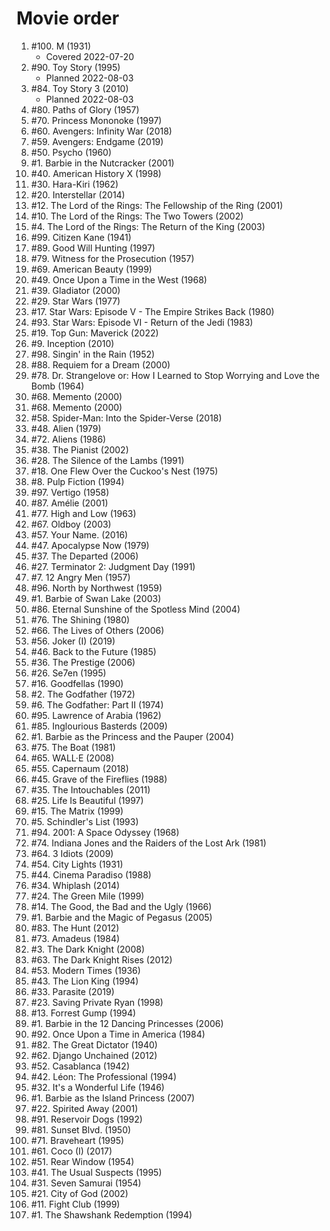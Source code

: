 # Movie order

1. #100. M (1931)
   - Covered 2022-07-20
1. #90. Toy Story (1995)
   - Planned 2022-08-03
1. #84. Toy Story 3 (2010)
   - Planned 2022-08-03
1. #80. Paths of Glory (1957)
1. #70. Princess Mononoke (1997)
1. #60. Avengers: Infinity War (2018)
1. #59. Avengers: Endgame (2019)
1. #50. Psycho (1960)
1. #1. Barbie in the Nutcracker (2001)
1. #40. American History X (1998)
1. #30. Hara-Kiri (1962)
1. #20. Interstellar (2014)
1. #12. The Lord of the Rings: The Fellowship of the Ring (2001)
1. #10. The Lord of the Rings: The Two Towers (2002)
1. #4. The Lord of the Rings: The Return of the King (2003)
1. #99. Citizen Kane (1941)
1. #89. Good Will Hunting (1997)
1. #79. Witness for the Prosecution (1957)
1. #69. American Beauty (1999)
1. #49. Once Upon a Time in the West (1968)
1. #39. Gladiator (2000)
1. #29. Star Wars (1977)
1. #17. Star Wars: Episode V - The Empire Strikes Back (1980)
1. #93. Star Wars: Episode VI - Return of the Jedi (1983)
1. #19. Top Gun: Maverick (2022)
1. #9. Inception (2010)
1. #98. Singin' in the Rain (1952)
1. #88. Requiem for a Dream (2000)
1. #78. Dr. Strangelove or: How I Learned to Stop Worrying and Love the Bomb (1964)
1. #68. Memento (2000)
1. #68. Memento (2000)
1. #58. Spider-Man: Into the Spider-Verse (2018)
1. #48. Alien (1979)
1. #72. Aliens (1986)
1. #38. The Pianist (2002)
1. #28. The Silence of the Lambs (1991)
1. #18. One Flew Over the Cuckoo's Nest (1975)
1. #8. Pulp Fiction (1994)
1. #97. Vertigo (1958)
1. #87. Amélie (2001)
1. #77. High and Low (1963)
1. #67. Oldboy (2003)
1. #57. Your Name. (2016)
1. #47. Apocalypse Now (1979)
1. #37. The Departed (2006)
1. #27. Terminator 2: Judgment Day (1991)
1. #7. 12 Angry Men (1957)
1. #96. North by Northwest (1959)
1. #1. Barbie of Swan Lake (2003)
1. #86. Eternal Sunshine of the Spotless Mind (2004)
1. #76. The Shining (1980)
1. #66. The Lives of Others (2006)
1. #56. Joker (I) (2019)
1. #46. Back to the Future (1985)
1. #36. The Prestige (2006)
1. #26. Se7en (1995)
1. #16. Goodfellas (1990)
1. #2. The Godfather (1972)
1. #6. The Godfather: Part II (1974)
1. #95. Lawrence of Arabia (1962)
1. #85. Inglourious Basterds (2009)
1. #1. Barbie as the Princess and the Pauper (2004)
1. #75. The Boat (1981)
1. #65. WALL·E (2008)
1. #55. Capernaum (2018)
1. #45. Grave of the Fireflies (1988)
1. #35. The Intouchables (2011)
1. #25. Life Is Beautiful (1997)
1. #15. The Matrix (1999)
1. #5. Schindler's List (1993)
1. #94. 2001: A Space Odyssey (1968)
1. #74. Indiana Jones and the Raiders of the Lost Ark (1981)
1. #64. 3 Idiots (2009)
1. #54. City Lights (1931)
1. #44. Cinema Paradiso (1988)
1. #34. Whiplash (2014)
1. #24. The Green Mile (1999)
1. #14. The Good, the Bad and the Ugly (1966)
1. #1. Barbie and the Magic of Pegasus (2005)
1. #83. The Hunt (2012)
1. #73. Amadeus (1984)
1. #3. The Dark Knight (2008)
1. #63. The Dark Knight Rises (2012)
1. #53. Modern Times (1936)
1. #43. The Lion King (1994)
1. #33. Parasite (2019)
1. #23. Saving Private Ryan (1998)
1. #13. Forrest Gump (1994)
1. #1. Barbie in the 12 Dancing Princesses (2006)
1. #92. Once Upon a Time in America (1984)
1. #82. The Great Dictator (1940)
1. #62. Django Unchained (2012)
1. #52. Casablanca (1942)
1. #42. Léon: The Professional (1994)
1. #32. It's a Wonderful Life (1946)
1. #1. Barbie as the Island Princess (2007)
1. #22. Spirited Away (2001)
1. #91. Reservoir Dogs (1992)
1. #81. Sunset Blvd. (1950)
1. #71. Braveheart (1995)
1. #61. Coco (I) (2017)
1. #51. Rear Window (1954)
1. #41. The Usual Suspects (1995)
1. #31. Seven Samurai (1954)
1. #21. City of God (2002)
1. #11. Fight Club (1999)
1. #1. The Shawshank Redemption (1994)
